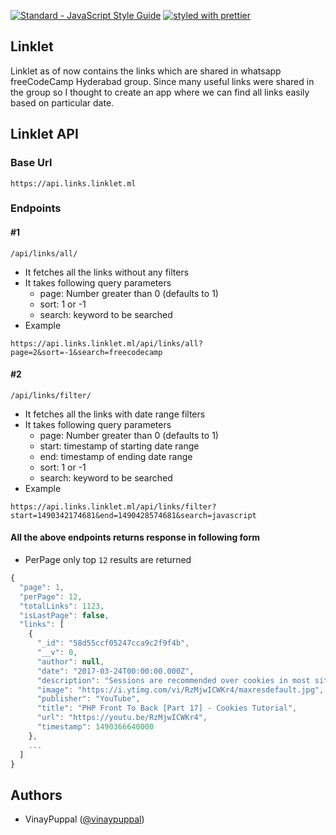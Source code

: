 [![Standard - JavaScript Style Guide](https://cdn.rawgit.com/feross/standard/master/badge.svg)](https://github.com/feross/standard)
[![styled with prettier](https://img.shields.io/badge/styled_with-prettier-ff69b4.svg)](https://github.com/prettier/prettier)

## Linklet

Linklet as of now contains the links which are shared in whatsapp freeCodeCamp Hyderabad group. Since many useful links were shared in the group so I thought to create an app where we can find all links easily based on particular date.

## Linklet API

### Base Url
```
https://api.links.linklet.ml
```

### Endpoints
#### #1
```
/api/links/all/
``` 
- It fetches all the links without any filters
- It takes following query parameters
  - page: Number greater than 0 (defaults to 1)
  - sort: 1 or -1
  - search: keyword to be searched
- Example
```
https://api.links.linklet.ml/api/links/all?page=2&sort=-1&search=freecodecamp
``` 

#### #2
```
/api/links/filter/
``` 
- It fetches all the links with date range filters
- It takes following query parameters
  - page: Number greater than 0 (defaults to 1)
  - start: timestamp of starting date range
  - end: timestamp of ending date range
  - sort: 1 or -1
  - search: keyword to be searched
- Example
```
https://api.links.linklet.ml/api/links/filter?start=1490342174681&end=1490428574681&search=javascript
``` 

#### All the above endpoints returns response in following form
- PerPage only top `12` results are returned

```js
{
  "page": 1,
  "perPage": 12,
  "totalLinks": 1123,
  "isLastPage": false,
  "links": [
    {
      "_id": "58d55ccf05247cca9c2f9f4b",
      "__v": 0,
      "author": null,
      "date": "2017-03-24T00:00:00.000Z",
      "description": "Sessions are recommended over cookies in most situations but it is good to understand how cookies work as well. In this video we will be using the setcookie(...",
      "image": "https://i.ytimg.com/vi/RzMjwICWKr4/maxresdefault.jpg",
      "publisher": "YouTube",
      "title": "PHP Front To Back [Part 17] - Cookies Tutorial",
      "url": "https://youtu.be/RzMjwICWKr4",
      "timestamp": 1490366640000
    },
    ...
  ]
}
``` 

## Authors
- VinayPuppal ([@vinaypuppal](https://vinaypuppal.com))